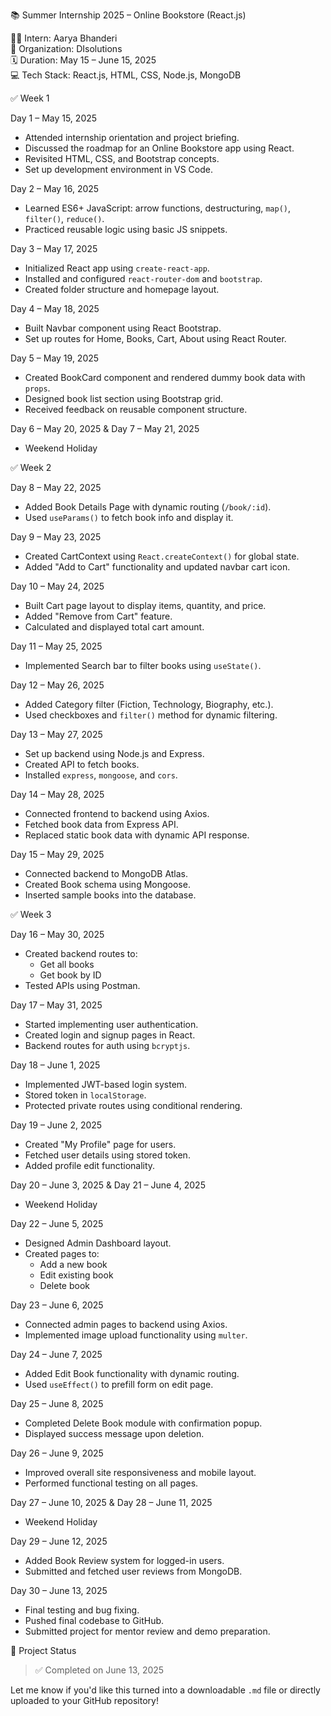  📚 Summer Internship 2025 – Online Bookstore (React.js)

🧑‍💻 Intern: Aarya Bhanderi  
🏢 Organization: DIsolutions  
🗓️ Duration: May 15 – June 15, 2025  
💻 Tech Stack: React.js, HTML, CSS, Node.js, MongoDB  

 ✅ Week 1

 Day 1 – May 15, 2025
- Attended internship orientation and project briefing.
- Discussed the roadmap for an Online Bookstore app using React.
- Revisited HTML, CSS, and Bootstrap concepts.
- Set up development environment in VS Code.

 Day 2 – May 16, 2025
- Learned ES6+ JavaScript: arrow functions, destructuring, `map()`, `filter()`, `reduce()`.
- Practiced reusable logic using basic JS snippets.

 Day 3 – May 17, 2025
- Initialized React app using `create-react-app`.
- Installed and configured `react-router-dom` and `bootstrap`.
- Created folder structure and homepage layout.

 Day 4 – May 18, 2025
- Built Navbar component using React Bootstrap.
- Set up routes for Home, Books, Cart, About using React Router.

 Day 5 – May 19, 2025
- Created BookCard component and rendered dummy book data with `props`.
- Designed book list section using Bootstrap grid.
- Received feedback on reusable component structure.

 Day 6 – May 20, 2025 & Day 7 – May 21, 2025
- Weekend Holiday



 ✅ Week 2

 Day 8 – May 22, 2025
- Added Book Details Page with dynamic routing (`/book/:id`).
- Used `useParams()` to fetch book info and display it.

 Day 9 – May 23, 2025
- Created CartContext using `React.createContext()` for global state.
- Added "Add to Cart" functionality and updated navbar cart icon.

 Day 10 – May 24, 2025
- Built Cart page layout to display items, quantity, and price.
- Added "Remove from Cart" feature.
- Calculated and displayed total cart amount.

 Day 11 – May 25, 2025
- Implemented Search bar to filter books using `useState()`.

 Day 12 – May 26, 2025
- Added Category filter (Fiction, Technology, Biography, etc.).
- Used checkboxes and `filter()` method for dynamic filtering.

 Day 13 – May 27, 2025
- Set up backend using Node.js and Express.
- Created API to fetch books.
- Installed `express`, `mongoose`, and `cors`.

 Day 14 – May 28, 2025
- Connected frontend to backend using Axios.
- Fetched book data from Express API.
- Replaced static book data with dynamic API response.

 Day 15 – May 29, 2025
- Connected backend to MongoDB Atlas.
- Created Book schema using Mongoose.
- Inserted sample books into the database.



 ✅ Week 3

 Day 16 – May 30, 2025
- Created backend routes to:
  - Get all books
  - Get book by ID
- Tested APIs using Postman.

 Day 17 – May 31, 2025
- Started implementing user authentication.
- Created login and signup pages in React.
- Backend routes for auth using `bcryptjs`.

 Day 18 – June 1, 2025
- Implemented JWT-based login system.
- Stored token in `localStorage`.
- Protected private routes using conditional rendering.

 Day 19 – June 2, 2025
- Created "My Profile" page for users.
- Fetched user details using stored token.
- Added profile edit functionality.

 Day 20 – June 3, 2025 & Day 21 – June 4, 2025
- Weekend Holiday

 Day 22 – June 5, 2025
- Designed Admin Dashboard layout.
- Created pages to:
  - Add a new book
  - Edit existing book
  - Delete book

 Day 23 – June 6, 2025
- Connected admin pages to backend using Axios.
- Implemented image upload functionality using `multer`.

 Day 24 – June 7, 2025
- Added Edit Book functionality with dynamic routing.
- Used `useEffect()` to prefill form on edit page.

 Day 25 – June 8, 2025
- Completed Delete Book module with confirmation popup.
- Displayed success message upon deletion.

 Day 26 – June 9, 2025
- Improved overall site responsiveness and mobile layout.
- Performed functional testing on all pages.

 Day 27 – June 10, 2025 & Day 28 – June 11, 2025
- Weekend Holiday

 Day 29 – June 12, 2025
- Added Book Review system for logged-in users.
- Submitted and fetched user reviews from MongoDB.

 Day 30 – June 13, 2025
- Final testing and bug fixing.
- Pushed final codebase to GitHub.
- Submitted project for mentor review and demo preparation.


 🏁 Project Status

> ✅ Completed on June 13, 2025



Let me know if you'd like this turned into a downloadable `.md` file or directly uploaded to your GitHub repository!
